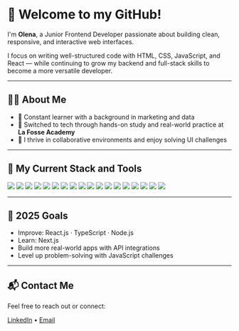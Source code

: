 # 👋 Welcome to my GitHub!

I'm **Olena**, a Junior Frontend Developer passionate about building clean, responsive, and interactive web interfaces.

I focus on writing well-structured code with HTML, CSS, JavaScript, and React — while continuing to grow my backend and full-stack skills to become a more versatile developer.

---

## 🧑‍💻 About Me

- 🌱 Constant learner with a background in marketing and data  
- 🔄 Switched to tech through hands-on study and real-world practice at **La Fosse Academy**  
- 🤝 I thrive in collaborative environments and enjoy solving UI challenges  

---

## 📌 My Current Stack and Tools

<p>
  <img src="https://img.shields.io/badge/HTML5-E34F26?style=flat&logo=html5&logoColor=white" />
  <img src="https://img.shields.io/badge/CSS3-1572B6?style=flat&logo=css3&logoColor=white" />
  <img src="https://img.shields.io/badge/JavaScript-F7DF1E?style=flat&logo=javascript&logoColor=black" />
  <img src="https://img.shields.io/badge/React-61DAFB?style=flat&logo=react&logoColor=black" />
  <img src="https://img.shields.io/badge/TypeScript-3178C6?style=flat&logo=typescript&logoColor=white" />
  <img src="https://img.shields.io/badge/Redux-764ABC?style=flat&logo=redux&logoColor=white" />
  <img src="https://img.shields.io/badge/Vite-646CFF?style=flat&logo=vite&logoColor=white" />
  <img src="https://img.shields.io/badge/Webpack-8DD6F9?style=flat&logo=webpack&logoColor=black" />
  <img src="https://img.shields.io/badge/Styled--Components-DB7093?style=flat&logo=styled-components&logoColor=white" />
  <img src="https://img.shields.io/badge/Git-F05032?style=flat&logo=git&logoColor=white" />
  <img src="https://img.shields.io/badge/GitHub-181717?style=flat&logo=github&logoColor=white" />
  <img src="https://img.shields.io/badge/VS%20Code-007ACC?style=flat&logo=visual-studio-code&logoColor=white" />
  <img src="https://img.shields.io/badge/npm-CB3837?style=flat&logo=npm&logoColor=white" />
  <img src="https://img.shields.io/badge/Bootstrap-7952B3?style=flat&logo=bootstrap&logoColor=white" />
  <img src="https://img.shields.io/badge/Tailwind_CSS-38B2AC?style=flat&logo=tailwind-css&logoColor=white" />
  <img src="https://img.shields.io/badge/Postman-FF6C37?style=flat&logo=postman&logoColor=white" />
  <img src="https://img.shields.io/badge/Figma-F24E1E?style=flat&logo=figma&logoColor=white" />
  <img src="https://img.shields.io/badge/Express.js-000000?style=flat&logo=express&logoColor=white" />
</p>

---

## 🎯 2025 Goals

- Improve: React.js · TypeScript · Node.js  
- Learn: Next.js  
- Build more real-world apps with API integrations  
- Level up problem-solving with JavaScript challenges  

---

## 📬 Contact Me

Feel free to reach out or connect:

[LinkedIn]([https://www.linkedin.com/in/YOUR_USERNAME](https://www.linkedin.com/in/olena-tabunshchyk-069140283/)) • [Email](mailto:ot.tabunshchyk@gmail.com)
